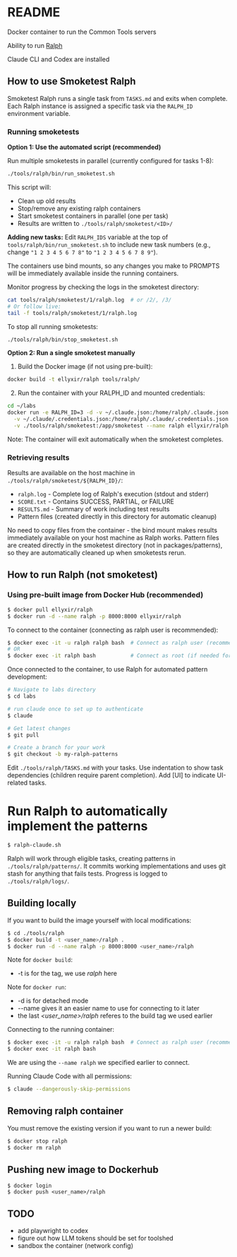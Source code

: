 # README

Docker container to run the Common Tools servers

Ability to run [Ralph](https://ghuntley.com/ralph/)

Claude CLI and Codex are installed

## How to use Smoketest Ralph

Smoketest Ralph runs a single task from `TASKS.md` and exits when complete. Each
Ralph instance is assigned a specific task via the `RALPH_ID` environment
variable.

### Running smoketests

**Option 1: Use the automated script (recommended)**

Run multiple smoketests in parallel (currently configured for tasks 1-8):

```bash
./tools/ralph/bin/run_smoketest.sh
```

This script will:

- Clean up old results
- Stop/remove any existing ralph containers
- Start smoketest containers in parallel (one per task)
- Results are written to `./tools/ralph/smoketest/<ID>/`

**Adding new tasks:** Edit `RALPH_IDS` variable at the top of
`tools/ralph/bin/run_smoketest.sh` to include new task numbers (e.g., change
`"1 2 3 4 5 6 7 8"` to `"1 2 3 4 5 6 7 8 9"`).

The containers use bind mounts, so any changes you make to PROMPTS will be
immediately available inside the running containers.

Monitor progress by checking the logs in the smoketest directory:

```bash
cat tools/ralph/smoketest/1/ralph.log  # or /2/, /3/
# Or follow live:
tail -f tools/ralph/smoketest/1/ralph.log
```

To stop all running smoketests:

```bash
./tools/ralph/bin/stop_smoketest.sh
```

**Option 2: Run a single smoketest manually**

1. Build the Docker image (if not using pre-built):

```bash
docker build -t ellyxir/ralph tools/ralph/
```

2. Run the container with your RALPH_ID and mounted credentials:

```bash
cd ~/labs
docker run -e RALPH_ID=3 -d -v ~/.claude.json:/home/ralph/.claude.json \
  -v ~/.claude/.credentials.json:/home/ralph/.claude/.credentials.json \
  -v ./tools/ralph/smoketest:/app/smoketest --name ralph ellyxir/ralph
```

Note: The container will exit automatically when the smoketest completes.

### Retrieving results

Results are available on the host machine in
`./tools/ralph/smoketest/${RALPH_ID}/`:

- `ralph.log` - Complete log of Ralph's execution (stdout and stderr)
- `SCORE.txt` - Contains SUCCESS, PARTIAL, or FAILURE
- `RESULTS.md` - Summary of work including test results
- Pattern files (created directly in this directory for automatic cleanup)

No need to copy files from the container - the bind mount makes results
immediately available on your host machine as Ralph works. Pattern files are
created directly in the smoketest directory (not in packages/patterns), so they
are automatically cleaned up when smoketests rerun.

## How to run Ralph (not smoketest)

### Using pre-built image from Docker Hub (recommended)

```bash
$ docker pull ellyxir/ralph
$ docker run -d --name ralph -p 8000:8000 ellyxir/ralph
```

To connect to the container (connecting as ralph user is recommended):

```bash
$ docker exec -it -u ralph ralph bash  # Connect as ralph user (recommended)
# OR
$ docker exec -it ralph bash           # Connect as root (if needed for admin tasks)
```

Once connected to the container, to use Ralph for automated pattern development:

```bash
# Navigate to labs directory
$ cd labs

# run claude once to set up to authenticate
$ claude

# Get latest changes
$ git pull

# Create a branch for your work
$ git checkout -b my-ralph-patterns
```

Edit `./tools/ralph/TASKS.md` with your tasks. Use indentation to show task
dependencies (children require parent completion). Add [UI] to indicate
UI-related tasks.

# Run Ralph to automatically implement the patterns

```bash
$ ralph-claude.sh
```

Ralph will work through eligible tasks, creating patterns in
`./tools/ralph/patterns/`. It commits working implementations and uses git stash
for anything that fails tests. Progress is logged to `./tools/ralph/logs/`.

## Building locally

If you want to build the image yourself with local modifications:

```bash
$ cd ./tools/ralph
$ docker build -t <user_name>/ralph .
$ docker run -d --name ralph -p 8000:8000 <user_name>/ralph
```

Note for `docker build`:

- -t is for the tag, we use _ralph_ here

Note for `docker run`:

- -d is for detached mode
- --name gives it an easier name to use for connecting to it later
- the last _<user_name>/ralph_ referes to the build tag we used earlier

Connecting to the running container:

```bash
$ docker exec -it -u ralph ralph bash  # Connect as ralph user (recommended)
$ docker exec -it ralph bash
```

We are using the `--name ralph` we specified earlier to connect.

Running Claude Code with all permissions:

```bash
$ claude --dangerously-skip-permissions
```

## Removing ralph container

You must remove the existing version if you want to run a newer build:

```bash
$ docker stop ralph
$ docker rm ralph
```

## Pushing new image to Dockerhub

```
$ docker login
$ docker push <user_name>/ralph
```

## TODO

- add playwright to codex
- figure out how LLM tokens should be set for toolshed
- sandbox the container (network config)
